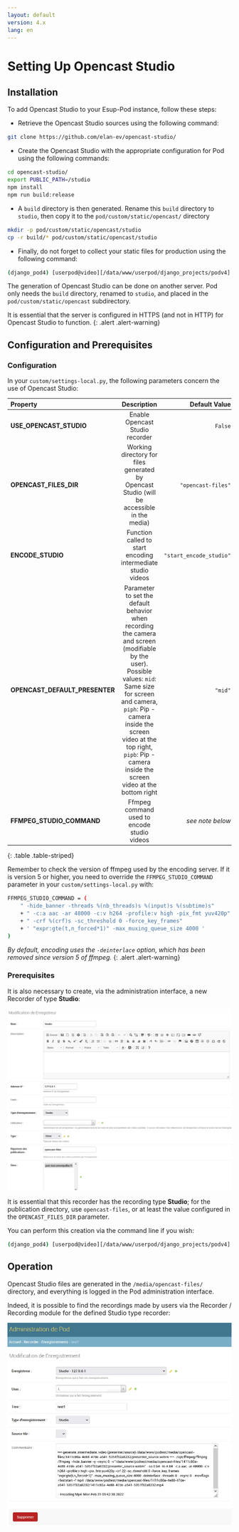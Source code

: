 ```yaml
---
layout: default
version: 4.x
lang: en
---
```


# Setting Up Opencast Studio

## Installation

To add Opencast Studio to your Esup-Pod instance, follow these steps:

* Retrieve the Opencast Studio sources using the following command:

```sh
git clone https://github.com/elan-ev/opencast-studio/
```

* Create the Opencast Studio with the appropriate configuration for Pod using the following commands:

```sh
cd opencast-studio/
export PUBLIC_PATH=/studio
npm install
npm run build:release
```

* A `build` directory is then generated. Rename this `build` directory to `studio`, then copy it to the `pod/custom/static/opencast/` directory

```sh
mkdir -p pod/custom/static/opencast/studio
cp -r build/* pod/custom/static/opencast/studio
```

* Finally, do not forget to collect your static files for production using the following command:

```sh
(django_pod4) [userpod@video][/data/www/userpod/django_projects/podv4] python manage.py collectstatic
```

The generation of Opencast Studio can be done on another server. Pod only needs the `build` directory, renamed to `studio`, and placed in the `pod/custom/static/opencast` subdirectory.

It is essential that the server is configured in HTTPS (and not in HTTP) for Opencast Studio to function.
{: .alert .alert-warning}

## Configuration and Prerequisites

### Configuration

In your `custom/settings-local.py`, the following parameters concern the use of Opencast Studio:

| Property  | Description  | Default Value |
|:---------------|:------------------:|-----------------------:|
| **USE_OPENCAST_STUDIO** | Enable Opencast Studio recorder | `False` |
| **OPENCAST_FILES_DIR**  | Working directory for files generated by Opencast Studio (will be accessible in the media) | `"opencast-files"` |
| **ENCODE_STUDIO**       | Function called to start encoding intermediate studio videos | `"start_encode_studio"` |
| **OPENCAST_DEFAULT_PRESENTER** | Parameter to set the default behavior when recording the camera and screen (modifiable by the user). Possible values: `mid`: Same size for screen and camera, `piph`: Pip - camera inside the screen video at the top right, `pipb`: Pip - camera inside the screen video at the bottom right | `"mid"` |
| **FFMPEG_STUDIO_COMMAND** | Ffmpeg command used to encode studio videos | _see note below_ |
{: .table .table-striped}

Remember to check the version of ffmpeg used by the encoding server. If it is version 5 or higher, you need to override the `FFMPEG_STUDIO_COMMAND` parameter in your `custom/settings-local.py` with:

```sh
FFMPEG_STUDIO_COMMAND = (
    " -hide_banner -threads %(nb_threads)s %(input)s %(subtime)s"
    + " -c:a aac -ar 48000 -c:v h264 -profile:v high -pix_fmt yuv420p"
    + " -crf %(crf)s -sc_threshold 0 -force_key_frames"
    + ' "expr:gte(t,n_forced*1)" -max_muxing_queue_size 4000 '
)
```

_By default, encoding uses the `-deinterlace` option, which has been removed since version 5 of ffmpeg._
{: .alert .alert-warning}

### Prerequisites

It is also necessary to create, via the administration interface, a new Recorder of type **Studio**:

![Modification of the Recorder](opencast_screens/modif_recorder.webp)

It is essential that this recorder has the recording type **Studio**; for the publication directory, use `opencast-files`, or at least the value configured in the `OPENCAST_FILES_DIR` parameter.

You can perform this creation via the command line if you wish:

```sh
(django_pod4) [userpod@video][/data/www/userpod/django_projects/podv4] echo "from pod.recorder.models import Recorder; from pod.video.models import Type; type=Type.objects.get(pk=1); rec=Recorder.objects.create(name='Studio', address_ip='127.0.0.1', recording_type='studio', type=type)" | python manage.py shell
```

## Operation

Opencast Studio files are generated in the `/media/opencast-files/` directory, and everything is logged in the Pod administration interface.

Indeed, it is possible to find the recordings made by users via the Recorder / Recording module for the defined Studio type recorder:

![Modification of the recording](opencast_screens/enregistrement.webp)
